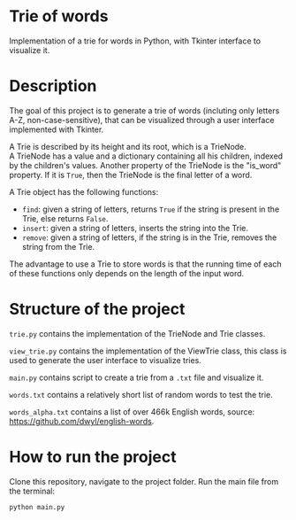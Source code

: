 # Trie of words

Implementation of a trie for words in Python, with Tkinter interface to visualize it.

# Description

The goal of this project is to generate a trie of words (incluting only letters A-Z, non-case-sensitive), that can be visualized through a user interface implemented with Tkinter.

A Trie is described by its height and its root, which is a TrieNode.  
A TrieNode has a value and a dictionary containing all his children, indexed by the children's values. Another property of the TrieNode is the "is_word" property. If it is `True`, then the TrieNode is the final letter of a word.

A Trie object has the following functions:

- `find`: given a string of letters, returns `True` if the string is present in the Trie, else returns `False`.
- `insert`: given a string of letters, inserts the string into the Trie. 
- `remove`: given a string of letters, if the string is in the Trie, removes the string from the Trie.

The advantage to use a Trie to store words is that the running time of each of these functions only depends on the length of the input word.

# Structure of the project

`trie.py` contains the implementation of the TrieNode and Trie classes.

`view_trie.py` contains the implementation of the ViewTrie class, this class is used to generate the user interface to visualize tries.

`main.py` contains script to create a trie from a `.txt` file and visualize it. 

`words.txt` contains a relatively short list of random words to test the trie.

`words_alpha.txt` contains a list of over 466k English words, source: https://github.com/dwyl/english-words.

# How to run the project
 
Clone this repository, navigate to the project folder.
Run the main file from the terminal:

    python main.py